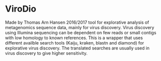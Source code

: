 # ViroDio

Made by Thomas Arn Hansen 2016/2017
tool for explorative analysis of metagenomics sequence data, mainly for virus discovery. 
Virus discovery using Illumina sequencing can be dependent on few reads or small contigs with low homology to known references. This is a wrapper that uses different availble search tools (Kaiju, kraken, blastn and diamond) for explorative virus discovery. The translated searches are usually used in virus discovery to give higher sensitivity.
